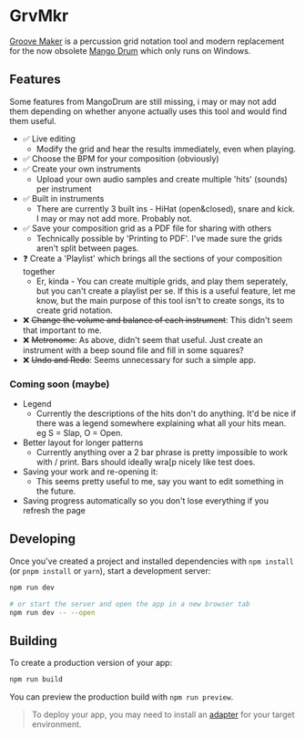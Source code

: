 # GrvMkr
[Groove Maker](https://oliverdelange.co.uk/grvmkr/) is a percussion grid notation tool and modern replacement for the now obsolete [Mango Drum](http://mangodrum.com/) which only runs on Windows.

## Features
Some features from MangoDrum are still missing, i may or may not add them depending on whether anyone actually uses this tool and would find them useful. 

- ✅ Live editing
  - Modify the grid and hear the results immediately, even when playing.
- ✅ Choose the BPM for your composition (obviously)
- ✅ Create your own instruments
  - Upload your own audio samples and create multiple 'hits' (sounds) per instrument
- ✅ Built in instruments
  - There are currently 3 built ins - HiHat (open&closed), snare and kick. I may or may not add more. Probably not. 
- ✅ Save your composition grid as a PDF file for sharing with others
  -  Technically possible by 'Printing to PDF'. I've made sure the grids aren't split between pages. 
- ❓ Create a 'Playlist' which brings all the sections of your composition together
  -  Er, kinda - You can create multiple grids, and play them seperately, but you can't create a playlist per se. If this is a useful feature, let me know, but the main purpose of this tool isn't to create songs, its to create grid notation.
- ❌ ~~Change the volume and balance of each instrument~~: This didn't seem that important to me.
- ❌ ~~Metronome~~: As above, didn't seem that useful. Just create an instrument with a beep sound file and fill in some squares?
- ❌ ~~Undo and Redo~~: Seems unnecessary for such a simple app.

### Coming soon (maybe)
- Legend
  - Currently the descriptions of the hits don't do anything. It'd be nice if there was a legend somewhere explaining what all your hits mean. eg S = Slap, O = Open. 
- Better layout for longer patterns
  - Currently anything over a 2 bar phrase is pretty impossible to work with / print. Bars should ideally wra[p nicely like test does. 
- Saving your work and re-opening it:
  - This seems pretty useful to me, say you want to edit something in the future.
- Saving progress automatically so you don't lose everything if you refresh the page
  
## Developing

Once you've created a project and installed dependencies with `npm install` (or `pnpm install` or `yarn`), start a development server:

```bash
npm run dev

# or start the server and open the app in a new browser tab
npm run dev -- --open
```

## Building

To create a production version of your app:

```bash
npm run build
```

You can preview the production build with `npm run preview`.

> To deploy your app, you may need to install an [adapter](https://svelte.dev/docs/kit/adapters) for your target environment.
